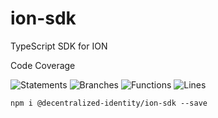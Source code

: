 # ion-sdk
TypeScript SDK for ION

Code Coverage

![Statements](https://img.shields.io/badge/statements-100%25-brightgreen.svg?style=flat) ![Branches](https://img.shields.io/badge/branches-100%25-brightgreen.svg?style=flat) ![Functions](https://img.shields.io/badge/functions-100%25-brightgreen.svg?style=flat) ![Lines](https://img.shields.io/badge/lines-100%25-brightgreen.svg?style=flat)

```
npm i @decentralized-identity/ion-sdk --save
```
